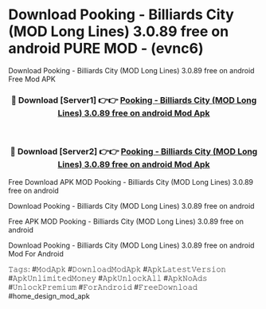 # Download Pooking - Billiards City (MOD Long Lines) 3.0.89 free on android PURE MOD - (evnc6)
Download Pooking - Billiards City (MOD Long Lines) 3.0.89 free on android Free Mod APK

<div align="center">
<h3>🔴 Download [Server1] 👉👉 <a href="https://apk-comot.site?title=Pooking_-_Billiards_City_(MOD_Long_Lines)_3.0.89_free_on_android">Pooking - Billiards City (MOD Long Lines) 3.0.89 free on android Mod Apk</a></h3><br>

<h3>🔴 Download [Server2] 👉👉 <a href="https://apk-comot.site?title=Pooking_-_Billiards_City_(MOD_Long_Lines)_3.0.89_free_on_android">Pooking - Billiards City (MOD Long Lines) 3.0.89 free on android Mod Apk</a></h3>
</div>


Free Download APK MOD Pooking - Billiards City (MOD Long Lines) 3.0.89 free on android

Download Pooking - Billiards City (MOD Long Lines) 3.0.89 free on android 

Free APK MOD Pooking - Billiards City (MOD Long Lines) 3.0.89 free on android 

Download Pooking - Billiards City (MOD Long Lines) 3.0.89 free on android Mod For Android

𝚃𝚊𝚐𝚜: #𝙼𝚘𝚍𝙰𝚙𝚔 #𝙳𝚘𝚠𝚗𝚕𝚘𝚊𝚍𝙼𝚘𝚍𝙰𝚙𝚔 #𝙰𝚙𝚔𝙻𝚊𝚝𝚎𝚜𝚝𝚅𝚎𝚛𝚜𝚒𝚘𝚗 #𝙰𝚙𝚔𝚄𝚗𝚕𝚒𝚖𝚒𝚝𝚎𝚍𝙼𝚘𝚗𝚎𝚢 #𝙰𝚙𝚔𝚄𝚗𝚕𝚘𝚌𝚔𝙰𝚕𝚕 #𝙰𝚙𝚔𝙽𝚘𝙰𝚍𝚜 #𝚄𝚗𝚕𝚘𝚌𝚔𝙿𝚛𝚎𝚖𝚒𝚞𝚖 #𝙵𝚘𝚛𝙰𝚗𝚍𝚛𝚘𝚒𝚍 #𝙵𝚛𝚎𝚎𝙳𝚘𝚠𝚗𝚕𝚘𝚊𝚍 #home_design_mod_apk